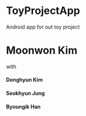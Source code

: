 # ToyProjectApp
Android app for out toy project

<h1>Moonwon Kim</h1>
with
<h4>Donghyun Kim</h4>
<h4>Seokhyun Jung</h4>
<h4>Byoungik Han</h4>
